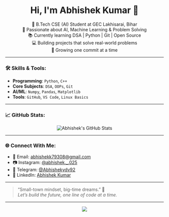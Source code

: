 <h1 align="center">Hi, I'm Abhishek Kumar 👋</h1>

<p align="center">
  🚀 B.Tech CSE (AI) Student at GEC Lakhisarai, Bihar <br>
  🤖 Passionate about AI, Machine Learning & Problem Solving <br>
  📚 Currently learning DSA | Python | Git | Open Source <br>
  💻 Building projects that solve real-world problems <br>
  🌱 Growing one commit at a time
</p>

---

### 🛠️ Skills & Tools:
- **Programming**: `Python`, `C++`
- **Core Subjects**: `DSA`, `OOPs`, `Git`
- **AI/ML**: `Numpy`, `Pandas`, `Matplotlib`
- **Tools**: `GitHub`, `VS Code`, `Linux Basics`

---

### 📈 GitHub Stats:
<p align="center">
  <img src="https://github-readme-stats.vercel.app/api?username=Abhishek05-03&show_icons=true&theme=radical" alt="Abhishek's GitHub Stats" />
</p>

---

### 🌐 Connect With Me:
- 📧 Email: [abhishekk79308@gmail.com](mailto:abhishekk79308@gmail.com)
- 📷 Instagram: [@abhishek._.025](https://instagram.com/abhishek._.025)
- 💬 Telegram: [@Abhishekydv92](https://t.me/Abhishekydv92)
- 🔗 LinkedIn: [Abhishek Kumar](https://www.linkedin.com/in/abhishek-kumar-40262b275)

---

> “Small-town mindset, big-time dreams.” 🚀  
> _Let’s build the future, one line of code at a time._

---

<p align="center">
  <img src="https://readme-typing-svg.demolab.com/?lines=Welcome+to+my+GitHub+Profile!;Always+learning+and+building.;Thanks+for+visiting!&center=true&width=500&height=45">
</p>
